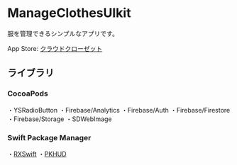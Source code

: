 # ManageClothesUIkit
服を管理できるシンプルなアプリです。

App Store: [クラウドクローゼット](https://apps.apple.com/jp/app/id1573709222)

## ライブラリ
### CocoaPods
・YSRadioButton
・Firebase/Analytics
・Firebase/Auth
・Firebase/Firestore
・Firebase/Storage
・SDWebImage

### Swift Package Manager
・[RXSwift](https://github.com/ReactiveX/RxSwift)
・[PKHUD](https://github.com/pkluz/PKHUD)
